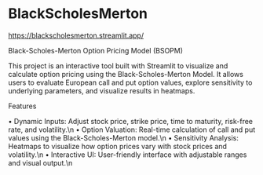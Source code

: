 # BlackScholesMerton

https://blackscholesmerton.streamlit.app/

Black-Scholes-Merton Option Pricing Model (BSOPM)

This project is an interactive tool built with Streamlit to visualize and calculate option pricing using the Black-Scholes-Merton Model. It allows users to evaluate European call and put option values, explore sensitivity to underlying parameters, and visualize results in heatmaps.

Features

• Dynamic Inputs: Adjust stock price, strike price, time to maturity, risk-free rate, and volatility.\n
• Option Valuation: Real-time calculation of call and put values using the Black-Scholes-Merton model.\n
• Sensitivity Analysis: Heatmaps to visualize how option prices vary with stock prices and volatility.\n
• Interactive UI: User-friendly interface with adjustable ranges and visual output.\n
